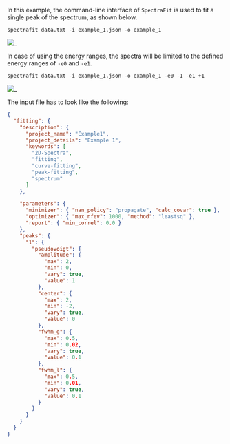 In this example, the command-line interface of `SpectraFit` is used to fit a
single peak of the spectrum, as shown below.

```shell
spectrafit data.txt -i example_1.json -o example_1
```

![_](img/Figure_1.png)

In case of using the energy ranges, the spectra will be limited to the defined
energy ranges of `-e0` and `-e1`.

```shell
spectrafit data.txt -i example_1.json -o example_1 -e0 -1 -e1 +1
```

![_](img/Figure_2.png)

The input file has to look like the following:

```json
{
  "fitting": {
    "description": {
      "project_name": "Example1",
      "project_details": "Example 1",
      "keywords": [
        "2D-Spectra",
        "fitting",
        "curve-fitting",
        "peak-fitting",
        "spectrum"
      ]
    },

    "parameters": {
      "minimizer": { "nan_policy": "propagate", "calc_covar": true },
      "optimizer": { "max_nfev": 1000, "method": "leastsq" },
      "report": { "min_correl": 0.0 }
    },
    "peaks": {
      "1": {
        "pseudovoigt": {
          "amplitude": {
            "max": 2,
            "min": 0,
            "vary": true,
            "value": 1
          },
          "center": {
            "max": 2,
            "min": -2,
            "vary": true,
            "value": 0
          },
          "fwhm_g": {
            "max": 0.5,
            "min": 0.02,
            "vary": true,
            "value": 0.1
          },
          "fwhm_l": {
            "max": 0.5,
            "min": 0.01,
            "vary": true,
            "value": 0.1
          }
        }
      }
    }
  }
}
```
